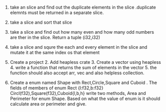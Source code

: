 1. take an slice and find out the duplicate elements in the slice .duplicate elemnts must be returned in a separate slice.

2. take a slice and sort that slice

3. take a slice and find out how many even and how many odd numbers are ther in the slice. Return a tuple (i32,i32)

4. take a slice and squre the each and every element in the slice and mutate it at the same index os that element

5. Create a project 2. Add heapless crate 3. Create a vector using heapless 4. write a function that returns the sum of elements in the vector 5. the function should also accept arr, vec and also helpless collection.


6. Create a enum named Shape with Rect,Circle,Square and Cuboid . The fields of members of enum Rect {l:f32,b:f32} Circl(f32),Square(f32),Cuboid{l,b,h}
write two methods, Area and Perimeter for enum Shape. Based on what the value of enum is it should calculate area or perimeter and give.